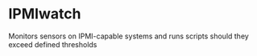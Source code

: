 # IPMIwatch
Monitors sensors on IPMI-capable systems and runs scripts should they exceed defined thresholds
